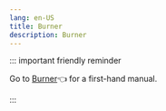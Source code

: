 ```yaml
---
lang: en-US
title: Burner
description: Burner
---
```


::: important friendly reminder

Go to [Burner](https://burner.flmelody.org)👈 for a first-hand manual.

:::
